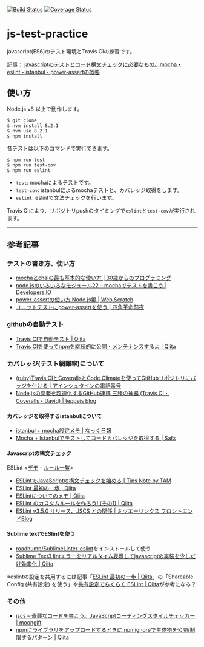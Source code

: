 

[![Build Status](https://travis-ci.org/teegh/mocha-test.svg?branch=master)](https://travis-ci.org/teegh/mocha-test) [![Coverage Status](https://img.shields.io/coveralls/teegh/mocha-test.svg)](https://coveralls.io/r/teegh/mocha-test?branch=master) <!--[![NPM version](https://badge.fury.io/js/mocha-test.svg)](http://badge.fury.io/js/mocha-test)-->

# js-test-practice

javascript(ES6)のテスト環境とTravis CIの練習です。

記事： [javascriptのテストとコード構文チェックに必要なもの。mocha・eslint・istanbul・power-assertの概要](https://tea3.github.io/p/17javascript-test-how-to-1/)

## 使い方

Node.js v8 以上で動作します。

```
$ git clone
$ nvm install 8.2.1
$ nvm use 8.2.1
$ npm install
```

各テストは以下のコマンドで実行できます。

```
$ npm run test
$ npm run test-cov
$ npm run eslint
```

- `test`: mochaによるテストです。
- `test-cov`: istanbulによるmochaテストと、カバレッジ取得をします。
- `eslint`: eslintで文法チェックを行います。

Travis CIにより、リポジトリpushのタイミングで`eslint`と`test-cov`が実行されます。

---

## 参考記事

### テストの書き方、使い方

- [mochaとchaiの最も基本的な使い方 | 30歳からのプログラミング](http://numb86-tech.hatenablog.com/entry/2016/06/08/155834)
- [node.jsのいろいろなモジュール22 – mochaでテストを書こう | Developers.IO](http://dev.classmethod.jp/server-side/node-mocha/)
- [power-assertの使い方 Node.js編 | Web Scratch](http://efcl.info/2014/0406/res3809/)
- [ユニットテストにpower-assertを使う | 四角革命前夜](https://blog.sasaplus1.com/2015/01/11/02/)


### githubの自動テスト

- [Travis CIで自動テスト | Qiita](http://qiita.com/sugarshin/items/0b09dfb7c4a4a68e5da0)
- [Travis CIを使ってnpmを継続的に公開・メンテナンスするよ | Qiita](http://qiita.com/KamataRyo/items/6e795c6734f9a775f5a6)


### カバレッジ(テスト網羅率)について

- [(ruby)Travis CIとCoverallsとCode Climateを使ってGitHubリポジトリにバッジを付ける | アインシュタインの電話番号](http://blog.ruedap.com/2013/09/02/travis-ci-coveralls-code-climate-github-badge)
- [Node.jsの開発を超速化するGitHub連携 三種の神器 (Travis CI・Coveralls・David) | teppeis blog](http://teppeis.hatenablog.com/entry/2013/12/node-github)

#### カバレッジを取得するistanbulについて

- [istanbul + mocha設定メモ | なっく日報](http://yukidarake.hateblo.jp/entry/2015/06/29/202652)
- [Mocha + Istanbulでテストしてコードカバレッジを取得する | Safx](http://safx-dev.blogspot.jp/2013/09/mocha-istanbul.html)

#### Javascriptの構文チェック

ESLint <[デモ](http://eslint.org/demo/)・[ルール一覧](http://eslint.org/docs/rules/)>

- [ESLintでJavaScriptの構文チェックを始める | Tips Note by TAM](https://www.tam-tam.co.jp/tipsnote/javascript/post9944.html)
- [ESLint 最初の一歩 | Qiita](http://qiita.com/mysticatea/items/f523dab04a25f617c87d)
- [ESLintについてのメモ | Qiita](http://qiita.com/makotot/items/822f592ff8470408be18)
- [ESLint のカスタムルールを作ろう! (その1) | Qiita](http://qiita.com/mysticatea/items/cc3f648e11368799e66c)
- [ESLint v3.5.0 リリース、JSCS との関係 | ミツエーリンクス フロントエンドBlog](https://www.mitsue.co.jp/knowledge/blog/frontend/201609/12_1213.html)

#### Sublime textでESlintを使う

- [roadhump/SublimeLinter-eslint](https://github.com/roadhump/SublimeLinter-eslint)をインストールして使う
- [Sublime Text3 lintエラーをリアルタイム表示してjavascriptの実装を少しだけ効率化 | Qiita](http://qiita.com/etet-etet/items/3c939ed07d22474e4f28)

※eslintの設定を共用するには記事「[ESLint 最初の一歩 | Qiita](http://qiita.com/mysticatea/items/f523dab04a25f617c87d)」の「Shareable Config (共有設定) を使う」や[共有設定でらくらく ESLint | Qiita](http://qiita.com/mysticatea/items/dc35ced6bd5e782f50cd)が参考になる？

### その他

- [jscs – 奇麗なコードを書こう。JavaScriptコーディングスタイルチェッカー | moongift](http://www.moongift.jp/2013/11/jscs-%E5%A5%87%E9%BA%97%E3%81%AA%E3%82%B3%E3%83%BC%E3%83%89%E3%82%92%E6%9B%B8%E3%81%93%E3%81%86%E3%80%82javascript%E3%82%B3%E3%83%BC%E3%83%87%E3%82%A3%E3%83%B3%E3%82%B0%E3%82%B9%E3%82%BF%E3%82%A4/)
- [npmにライブラリをアップロードするときに.npmignoreで生成物を公開/制限するパターン | Qiita](http://qiita.com/mizchi/items/bf2da480b0a7f216ba78)
